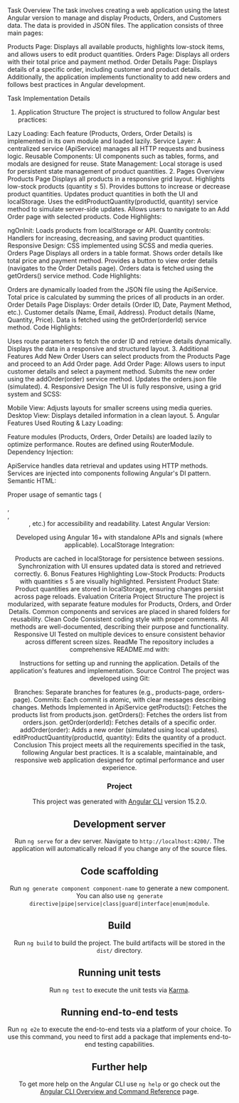 
Task Overview
The task involves creating a web application using the latest Angular version to manage and display Products, Orders, and Customers data. The data is provided in JSON files. The application consists of three main pages:

Products Page: Displays all available products, highlights low-stock items, and allows users to edit product quantities.
Orders Page: Displays all orders with their total price and payment method.
Order Details Page: Displays details of a specific order, including customer and product details.
Additionally, the application implements functionality to add new orders and follows best practices in Angular development.

Task Implementation Details
1. Application Structure
The project is structured to follow Angular best practices:

Lazy Loading: Each feature (Products, Orders, Order Details) is implemented in its own module and loaded lazily.
Service Layer: A centralized service (ApiService) manages all HTTP requests and business logic.
Reusable Components: UI components such as tables, forms, and modals are designed for reuse.
State Management: Local storage is used for persistent state management of product quantities.
2. Pages Overview
Products Page
Displays all products in a responsive grid layout.
Highlights low-stock products (quantity ≤ 5).
Provides buttons to increase or decrease product quantities.
Updates product quantities in both the UI and localStorage.
Uses the editProductQuantity(productId, quantity) service method to simulate server-side updates.
Allows users to navigate to an Add Order page with selected products.
Code Highlights:

ngOnInit: Loads products from localStorage or API.
Quantity controls: Handlers for increasing, decreasing, and saving product quantities.
Responsive Design: CSS implemented using SCSS and media queries.
Orders Page
Displays all orders in a table format.
Shows order details like total price and payment method.
Provides a button to view order details (navigates to the Order Details page).
Orders data is fetched using the getOrders() service method.
Code Highlights:

Orders are dynamically loaded from the JSON file using the ApiService.
Total price is calculated by summing the prices of all products in an order.
Order Details Page
Displays:
Order details (Order ID, Date, Payment Method, etc.).
Customer details (Name, Email, Address).
Product details (Name, Quantity, Price).
Data is fetched using the getOrder(orderId) service method.
Code Highlights:

Uses route parameters to fetch the order ID and retrieve details dynamically.
Displays the data in a responsive and structured layout.
3. Additional Features
Add New Order
Users can select products from the Products Page and proceed to an Add Order page.
Add Order Page:
Allows users to input customer details and select a payment method.
Submits the new order using the addOrder(order) service method.
Updates the orders.json file (simulated).
4. Responsive Design
The UI is fully responsive, using a grid system and SCSS:

Mobile View: Adjusts layouts for smaller screens using media queries.
Desktop View: Displays detailed information in a clean layout.
5. Angular Features Used
Routing & Lazy Loading:

Feature modules (Products, Orders, Order Details) are loaded lazily to optimize performance.
Routes are defined using RouterModule.
Dependency Injection:

ApiService handles data retrieval and updates using HTTP methods.
Services are injected into components following Angular's DI pattern.
Semantic HTML:

Proper usage of semantic tags (<section>, <article>, <header>, etc.) for accessibility and readability.
Latest Angular Version:

Developed using Angular 16+ with standalone APIs and signals (where applicable).
LocalStorage Integration:

Products are cached in localStorage for persistence between sessions.
Synchronization with UI ensures updated data is stored and retrieved correctly.
6. Bonus Features
Highlighting Low-Stock Products:
Products with quantities ≤ 5 are visually highlighted.
Persistent Product State:
Product quantities are stored in localStorage, ensuring changes persist across page reloads.
Evaluation Criteria
Project Structure
The project is modularized, with separate feature modules for Products, Orders, and Order Details.
Common components and services are placed in shared folders for reusability.
Clean Code
Consistent coding style with proper comments.
All methods are well-documented, describing their purpose and functionality.
Responsive UI
Tested on multiple devices to ensure consistent behavior across different screen sizes.
ReadMe
The repository includes a comprehensive README.md with:

Instructions for setting up and running the application.
Details of the application's features and implementation.
Source Control
The project was developed using Git:

Branches: Separate branches for features (e.g., products-page, orders-page).
Commits: Each commit is atomic, with clear messages describing changes.
Methods Implemented in ApiService
getProducts(): Fetches the products list from products.json.
getOrders(): Fetches the orders list from orders.json.
getOrder(orderId): Fetches details of a specific order.
addOrder(order): Adds a new order (simulated using local updates).
editProductQuantity(productId, quantity): Edits the quantity of a product.
Conclusion
This project meets all the requirements specified in the task, following Angular best practices. It is a scalable, maintainable, and responsive web application designed for optimal performance and user experience.


# Project

This project was generated with [Angular CLI](https://github.com/angular/angular-cli) version 15.2.0.

## Development server

Run `ng serve` for a dev server. Navigate to `http://localhost:4200/`. The application will automatically reload if you change any of the source files.

## Code scaffolding

Run `ng generate component component-name` to generate a new component. You can also use `ng generate directive|pipe|service|class|guard|interface|enum|module`.

## Build

Run `ng build` to build the project. The build artifacts will be stored in the `dist/` directory.

## Running unit tests

Run `ng test` to execute the unit tests via [Karma](https://karma-runner.github.io).

## Running end-to-end tests

Run `ng e2e` to execute the end-to-end tests via a platform of your choice. To use this command, you need to first add a package that implements end-to-end testing capabilities.

## Further help

To get more help on the Angular CLI use `ng help` or go check out the [Angular CLI Overview and Command Reference](https://angular.io/cli) page.
